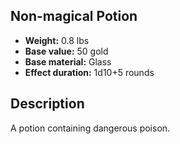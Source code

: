 ## Non-magical Potion
- **Weight:** 0.8 lbs
- **Base value:** 50 gold
- **Base material:** Glass
- **Effect duration:** 1d10+5 rounds
## Description
A potion containing dangerous poison.
